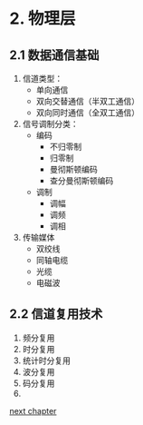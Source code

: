 # 2. 物理层
## 2.1 数据通信基础
1. 信道类型：
    - 单向通信
    - 双向交替通信（半双工通信）
    - 双向同时通信（全双工通信）
2. 信号调制分类：
    - 编码
        - 不归零制
        - 归零制
        - 曼彻斯顿编码
        - 查分曼彻斯顿编码        
    - 调制
        - 调幅
        - 调频
        - 调相
3. 传输媒体
    - 双绞线
    - 同轴电缆
    - 光缆
    - 电磁波

## 2.2 信道复用技术
1. 频分复用
2. 时分复用
3. 统计时分复用
4. 波分复用
5. 码分复用
6. 

[next chapter](./3.DataLinkLayer.md)